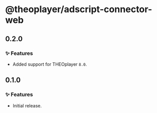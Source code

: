 # @theoplayer/adscript-connector-web

## 0.2.0

### ✨ Features

- Added support for THEOplayer `8.0`.

## 0.1.0

### ✨ Features

- Initial release.
